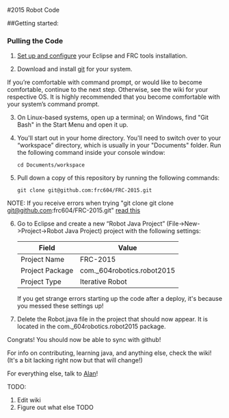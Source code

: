 #2015 Robot Code

##Getting started:

### Pulling the Code

 1. [Set up and configure][1] your Eclipse and FRC tools installation.

 2. Download and install [git][3] for your system.

If you’re comfortable with command prompt, or would like to become comfortable, continue to the next step. Otherwise, see the wiki for your respective OS. It is highly recommended that you become comfortable with your system’s command prompt.
 
 3. On Linux-based systems, open up a terminal; on Windows, find "Git Bash" in
    the Start Menu and open it up.

 4. You'll start out in your home directory. You'll need to switch over to your
    “workspace” directory, which is usually in your "Documents" folder.
    Run the following command inside your console window:

        cd Documents/workspace

 5. Pull down a copy of this repository by running the following commands:

        git clone git@github.com:frc604/FRC-2015.git

NOTE: If you receive errors when trying "git clone git clone git@github.com:frc604/FRC-2015.git" [read this][5]

 6. Go to Eclipse and create a new “Robot Java Project” (File->New->Project->Robot Java Project) project with the
    following settings:

    | Field            | Value                      |
    | ---------------- | -------------------------- |
    | Project Name     | FRC-2015                   |
    | Project Package  | com._604robotics.robot2015 |
    | Project Type      | Iterative Robot              |

    If you get strange errors starting up the code after a deploy, it's because
    you messed these settings up!
 
 7. Delete the Robot.java file in the project that should now appear. It is located in the com._604robotics.robot2015 package. 

 Congrats! You should now be able to sync with github!
 

 For info on contributing, learning java, and anything else, check the wiki! (It's a bit lacking right now but that will change!)

For everything else, talk to [Alan][4]!

[1]: http://wpilib.screenstepslive.com/s/4485/m/13809/l/145002-installing-eclipse-c-java
[2]: http://eclipse.org/egit/download/
[3]: http://git-scm.com/
[4]: mailto:alanpusongli@gmail.com 
[5]: https://help.github.com/articles/generating-ssh-keys/

TODO:
1. Edit wiki   
2. Figure out what else TODO 